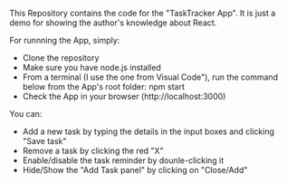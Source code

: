 This Repository contains the code for the "TaskTracker App". It is just a demo for showing the author's knowledge about React.

For runnning the App, simply:

- Clone the repository
- Make sure you have node.js installed
- From a terminal (I use the one from Visual Code"), run the command below from the App's root folder:
    npm start
- Check the App in your browser (http://localhost:3000)

You can:

- Add a new task by typing the details in the input boxes and clicking "Save task"
- Remove a task by clicking the red "X"
- Enable/disable the task reminder by dounle-clicking it
- Hide/Show the "Add Task panel" by clicking on "Close/Add"